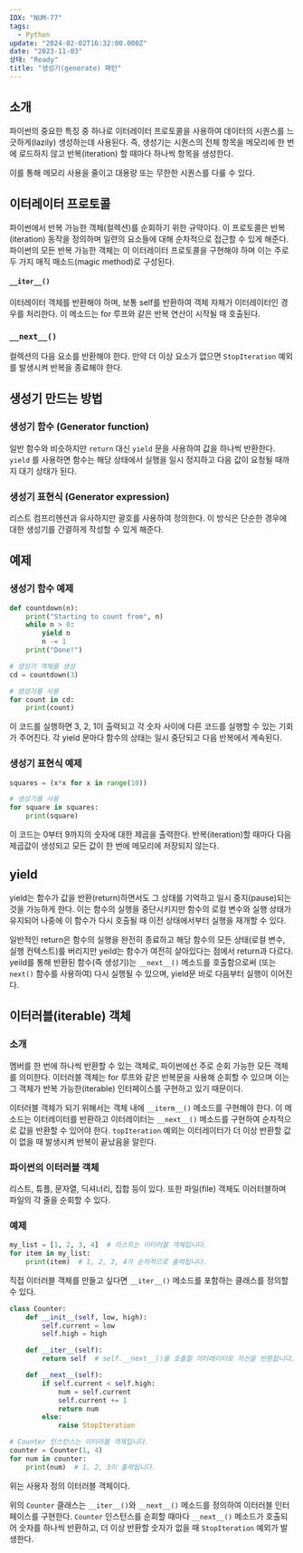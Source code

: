 ```yaml
---
IDX: "NUM-77"
tags:
  - Python
update: "2024-02-02T16:32:00.000Z"
date: "2023-11-03"
상태: "Ready"
title: "생성기(generate) 패턴"
---
```

## 소개

파이썬의 중요한 특징 중 하나로 이터레이터 프로토콜을 사용하여 데이터의 시퀀스를 느긋하게(lazily) 생성하는데 사용된다. 즉, 생성기는 시퀀스의 전체 항목을 메모리에 한 번에 로드하지 않고 반복(iteration) 할 때마다 하나씩 항목을 생성한다. 

이를 통해 메모리 사용을 줄이고 대용량 또는 무한한 시퀀스를 다룰 수 있다. 

## 이터레이터 프로토콜

파이썬에서 반복 가능한 객체(컬렉션)를 순회하기 위한 규약이다. 이 프로토콜은 반복(iteration) 동작을 정의하며 일련의 요소들에 대해 순차적으로 접근할 수 있게 해준다. 파이썬의 모든 반복 가능한 객체는 이 이터레이터 프로토콜을 구현해야 하며 이는 주로 두 가지 매직 매소드(magic method)로 구성된다. 

#### `__iter__()`

이터레이터 객체를 반환해야 하며, 보통 self를 반환하여 객체 자체가 이터레이터인 경우를 처리한다. 이 메소드는 for 루프와 같은 반복 연산이 시작될 때 호출된다. 

### `__next__()`

컬렉션의 다음 요소를 반환해야 한다. 만약 더 이상 요소가 없으면 `StopIteration` 예외를 발생시켜 반복을 종료해야 한다. 

## 생성기 만드는 방법

### 생성기 함수 (Generator function)

일반 함수와 비슷하지만 `return` 대신 `yield` 문을 사용하여 값을 하나씩 반환한다. `yield` 를 사용하면 함수는 해당 상태에서 실행을 일시 정지하고 다음 값이 요청될 때까지 대기 상태가 된다. 

### 생성기 표현식 (Generator expression)

리스트 컴프리헨션과 유사하지만 괄호를 사용하여 정의한다. 이 방식은 단순한 경우에 대한 생성기를 간결하게 작성할 수 있게 해준다. 

## 예제

### 생성기 함수 예제

```python
def countdown(n):
    print("Starting to count from", n)
    while n > 0:
        yield n
        n -= 1
    print("Done!")

# 생성기 객체를 생성
cd = countdown(3)

# 생성기를 사용
for count in cd:
    print(count)
```

이 코드를 실행하면 3, 2, 1이 출력되고 각 숫자 사이에 다른 코드를 실행할 수 있는 기회가 주어진다. 각 yield 문마다 함수의 상태는 일시 중단되고 다음 반복에서 계속된다. 

### 생성기 표현식 예제

```python
squares = (x*x for x in range(10))

# 생성기를 사용
for square in squares:
    print(square)
```

이 코드는 0부터 9까지의 숫자에 대한 제곱을 출력한다. 반복(iteration)할 때마다 다음 제곱값이 생성되고 모든 값이 한 번에 메모리에 저장되지 않는다. 

## yield

yield는 함수가 값을 반환(return)하면서도 그 상태를 기억하고 일시 중지(pause)되는 것을 가능하게 한다. 이는 함수의 실행을 중단시키지만 함수의 로컬 변수와 실행 상태가 유지되어 나중에 이 함수가 다시 호출될 때 이전 상태에서부터 실행을 재개할 수 있다. 

일반적인 return은 함수의 실행을 완전히 종료하고 해당 함수의 모든 상태(로컬 변수, 실행 컨텍스트)를 버리지만 yeild는 함수가 여전히 살아있다는 점에서 return과 다르다. yeild를 통해 반환된 함수(즉 생성기)는 `__next__()` 메소드를 호출함으로써 (또는 `next()` 함수를 사용하여) 다시 실행될 수 있으며, yield문 바로 다음부터 실행이 이어진다. 

## 이터러블(iterable) 객체

### 소개

멤버를 한 번에 하나씩 반환할 수 있는 객체로, 파이썬에선 주로 순회 가능한 모든 객체를 의미한다. 이터러블 객체는 for 루프와 같은 반복문을 사용해 순회할 수 있으며 이는 그 객체가 반복 가능한(iterable) 인터페이스를 구현하고 있기 때문이다. 

이터러블 객체가 되기 위해서는 객체 내에 `__iterm__()` 메소드를 구현해야 한다. 이 메소드는 이터레이터를 반환하고 이터레이터는 `__next__()` 메소드를 구현하여 순차적으로 값을 반환할 수 있어야 한다. `topIteration` 예외는 이터레이터가 더 이상 반환할 값이 없을 때 발생시켜 반복이 끝났음을 알린다.  

### 파이썬의 이터러블 객체

리스트, 튜플, 문자열, 딕셔너리, 집합 등이 있다. 또한 파일(file) 객체도 이러터블하며 파일의 각 줄을 순회할 수 있다. 

### 예제

```python
my_list = [1, 2, 3, 4]  # 리스트는 이터러블 객체입니다.
for item in my_list:
    print(item)  # 1, 2, 3, 4가 순차적으로 출력됩니다.
```

직접 이터러블 객체를 만들고 싶다면 `__iter__()` 메소드를 포함하는 클래스를 정의할 수 있다. 

```python
class Counter:
    def __init__(self, low, high):
        self.current = low
        self.high = high

    def __iter__(self):
        return self  # self.__next__()를 호출할 이터레이터로 자신을 반환합니다.

    def __next__(self):
        if self.current < self.high:
            num = self.current
            self.current += 1
            return num
        else:
            raise StopIteration

# Counter 인스턴스는 이터러블 객체입니다.
counter = Counter(1, 4)
for num in counter:
    print(num)  # 1, 2, 3이 출력됩니다.
```

위는 사용자 정의 이터러블 객체이다. 

위의 `Counter` 클래스는 `__iter__()`와 `__next__()` 메소드를 정의하여 이터러블 인터페이스를 구현한다. `Counter` 인스턴스를 순회할 때마다 `__next__()` 메소드가 호출되어 숫자를 하나씩 반환하고, 더 이상 반환할 숫자가 없을 때 `StopIteration` 예외가 발생한다.



